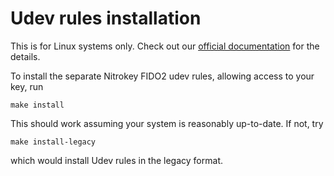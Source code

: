 # Udev rules installation


This is for Linux systems only. Check out our [official documentation](https://www.nitrokey.com/documentation/installation) for the details.

To install the separate Nitrokey FIDO2 udev rules, allowing access to your key, run

```
make install
```

This should work assuming your system is reasonably up-to-date. If not, try

```
make install-legacy
```

which would install Udev rules in the legacy format.
